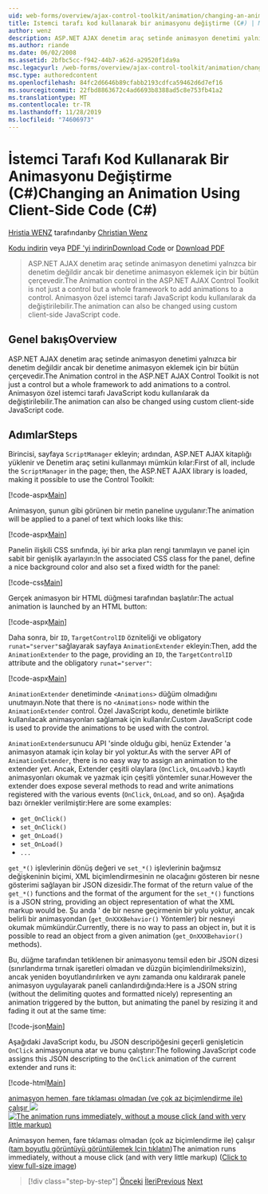 ```yaml
---
uid: web-forms/overview/ajax-control-toolkit/animation/changing-an-animation-using-client-side-code-cs
title: Istemci tarafı kod kullanarak bir animasyonu değiştirme (C#) | Microsoft Docs
author: wenz
description: ASP.NET AJAX denetim araç setinde animasyon denetimi yalnızca bir denetim değildir ancak bir denetime animasyon eklemek için bir bütün çerçevedir. Animasyon Ayrıca,...
ms.author: riande
ms.date: 06/02/2008
ms.assetid: 2bfbc5cc-f942-44b7-a62d-a29520f1da9a
msc.legacyurl: /web-forms/overview/ajax-control-toolkit/animation/changing-an-animation-using-client-side-code-cs
msc.type: authoredcontent
ms.openlocfilehash: 84fc2d6646b89cfabb2193cdfca59462d6d7ef16
ms.sourcegitcommit: 22fbd8863672c4ad6693b8388ad5c8e753fb41a2
ms.translationtype: MT
ms.contentlocale: tr-TR
ms.lasthandoff: 11/28/2019
ms.locfileid: "74606973"
---
```

# <a name="changing-an-animation-using-client-side-code-c"></a><span data-ttu-id="a72e4-104">İstemci Tarafı Kod Kullanarak Bir Animasyonu Değiştirme (C#)</span><span class="sxs-lookup"><span data-stu-id="a72e4-104">Changing an Animation Using Client-Side Code (C#)</span></span>

<span data-ttu-id="a72e4-105">[Hristia WENZ](https://github.com/wenz) tarafından</span><span class="sxs-lookup"><span data-stu-id="a72e4-105">by [Christian Wenz](https://github.com/wenz)</span></span>

<span data-ttu-id="a72e4-106">[Kodu indirin](https://download.microsoft.com/download/f/9/a/f9a26acd-8df4-4484-8a18-199e4598f411/Animation11.cs.zip) veya [PDF 'yi indirin](https://download.microsoft.com/download/6/7/1/6718d452-ff89-4d3f-a90e-c74ec2d636a3/animation11CS.pdf)</span><span class="sxs-lookup"><span data-stu-id="a72e4-106">[Download Code](https://download.microsoft.com/download/f/9/a/f9a26acd-8df4-4484-8a18-199e4598f411/Animation11.cs.zip) or [Download PDF](https://download.microsoft.com/download/6/7/1/6718d452-ff89-4d3f-a90e-c74ec2d636a3/animation11CS.pdf)</span></span>

> <span data-ttu-id="a72e4-107">ASP.NET AJAX denetim araç setinde animasyon denetimi yalnızca bir denetim değildir ancak bir denetime animasyon eklemek için bir bütün çerçevedir.</span><span class="sxs-lookup"><span data-stu-id="a72e4-107">The Animation control in the ASP.NET AJAX Control Toolkit is not just a control but a whole framework to add animations to a control.</span></span> <span data-ttu-id="a72e4-108">Animasyon özel istemci tarafı JavaScript kodu kullanılarak da değiştirilebilir.</span><span class="sxs-lookup"><span data-stu-id="a72e4-108">The animation can also be changed using custom client-side JavaScript code.</span></span>

## <a name="overview"></a><span data-ttu-id="a72e4-109">Genel bakış</span><span class="sxs-lookup"><span data-stu-id="a72e4-109">Overview</span></span>

<span data-ttu-id="a72e4-110">ASP.NET AJAX denetim araç setinde animasyon denetimi yalnızca bir denetim değildir ancak bir denetime animasyon eklemek için bir bütün çerçevedir.</span><span class="sxs-lookup"><span data-stu-id="a72e4-110">The Animation control in the ASP.NET AJAX Control Toolkit is not just a control but a whole framework to add animations to a control.</span></span> <span data-ttu-id="a72e4-111">Animasyon özel istemci tarafı JavaScript kodu kullanılarak da değiştirilebilir.</span><span class="sxs-lookup"><span data-stu-id="a72e4-111">The animation can also be changed using custom client-side JavaScript code.</span></span>

## <a name="steps"></a><span data-ttu-id="a72e4-112">Adımlar</span><span class="sxs-lookup"><span data-stu-id="a72e4-112">Steps</span></span>

<span data-ttu-id="a72e4-113">Birincisi, sayfaya `ScriptManager` ekleyin; ardından, ASP.NET AJAX kitaplığı yüklenir ve Denetim araç setini kullanmayı mümkün kılar:</span><span class="sxs-lookup"><span data-stu-id="a72e4-113">First of all, include the `ScriptManager` in the page; then, the ASP.NET AJAX library is loaded, making it possible to use the Control Toolkit:</span></span>

[!code-aspx[Main](changing-an-animation-using-client-side-code-cs/samples/sample1.aspx)]

<span data-ttu-id="a72e4-114">Animasyon, şunun gibi görünen bir metin paneline uygulanır:</span><span class="sxs-lookup"><span data-stu-id="a72e4-114">The animation will be applied to a panel of text which looks like this:</span></span>

[!code-aspx[Main](changing-an-animation-using-client-side-code-cs/samples/sample2.aspx)]

<span data-ttu-id="a72e4-115">Panelin ilişkili CSS sınıfında, iyi bir arka plan rengi tanımlayın ve panel için sabit bir genişlik ayarlayın:</span><span class="sxs-lookup"><span data-stu-id="a72e4-115">In the associated CSS class for the panel, define a nice background color and also set a fixed width for the panel:</span></span>

[!code-css[Main](changing-an-animation-using-client-side-code-cs/samples/sample3.css)]

<span data-ttu-id="a72e4-116">Gerçek animasyon bir HTML düğmesi tarafından başlatılır:</span><span class="sxs-lookup"><span data-stu-id="a72e4-116">The actual animation is launched by an HTML button:</span></span>

[!code-aspx[Main](changing-an-animation-using-client-side-code-cs/samples/sample4.aspx)]

<span data-ttu-id="a72e4-117">Daha sonra, bir `ID`, `TargetControlID` özniteliği ve obligatory `runat="server"`sağlayarak sayfaya `AnimationExtender` ekleyin:</span><span class="sxs-lookup"><span data-stu-id="a72e4-117">Then, add the `AnimationExtender` to the page, providing an `ID`, the `TargetControlID` attribute and the obligatory `runat="server"`:</span></span>

[!code-aspx[Main](changing-an-animation-using-client-side-code-cs/samples/sample5.aspx)]

<span data-ttu-id="a72e4-118">`AnimationExtender` denetiminde `<Animations>` düğüm olmadığını unutmayın.</span><span class="sxs-lookup"><span data-stu-id="a72e4-118">Note that there is no `<Animations>` node within the `AnimationExtender` control.</span></span> <span data-ttu-id="a72e4-119">Özel JavaScript kodu, denetimle birlikte kullanılacak animasyonları sağlamak için kullanılır.</span><span class="sxs-lookup"><span data-stu-id="a72e4-119">Custom JavaScript code is used to provide the animations to be used with the control.</span></span>

<span data-ttu-id="a72e4-120">`AnimationExtender`sunucu API 'sinde olduğu gibi, henüz Extender 'a animasyon atamak için kolay bir yol yoktur.</span><span class="sxs-lookup"><span data-stu-id="a72e4-120">As with the server API of `AnimationExtender`, there is no easy way to assign an animation to the extender yet.</span></span> <span data-ttu-id="a72e4-121">Ancak, Extender çeşitli olaylara (`OnClick`, `OnLoad`vb.) kayıtlı animasyonları okumak ve yazmak için çeşitli yöntemler sunar.</span><span class="sxs-lookup"><span data-stu-id="a72e4-121">However the extender does expose several methods to read and write animations registered with the various events (`OnClick`, `OnLoad`, and so on).</span></span> <span data-ttu-id="a72e4-122">Aşağıda bazı örnekler verilmiştir:</span><span class="sxs-lookup"><span data-stu-id="a72e4-122">Here are some examples:</span></span>

- `get_OnClick()`
- `set_OnClick()`
- `get_OnLoad()`
- `set_OnLoad()`
- `...`

<span data-ttu-id="a72e4-123">`get_*()` işlevlerinin dönüş değeri ve `set_*()` işlevlerinin bağımsız değişkeninin biçimi, XML biçimlendirmesinin ne olacağını gösteren bir nesne gösterimi sağlayan bir JSON dizesidir.</span><span class="sxs-lookup"><span data-stu-id="a72e4-123">The format of the return value of the `get_*()` functions and the format of the argument for the `set_*()` functions is a JSON string, providing an object representation of what the XML markup would be.</span></span> <span data-ttu-id="a72e4-124">Şu anda ' de bir nesne geçirmenin bir yolu yoktur, ancak belirli bir animasyondan (`get_OnXXXBehavior()` Yöntemler) bir nesneyi okumak mümkündür.</span><span class="sxs-lookup"><span data-stu-id="a72e4-124">Currently, there is no way to pass an object in, but it is possible to read an object from a given animation (`get_OnXXXBehavior()` methods).</span></span>

<span data-ttu-id="a72e4-125">Bu, düğme tarafından tetiklenen bir animasyonu temsil eden bir JSON dizesi (sınırlandırma tırnak işaretleri olmadan ve düzgün biçimlendirilmeksizin), ancak yeniden boyutlandırılırken ve aynı zamanda onu kaldırarak panele animasyon uygulayarak paneli canlandırdığında:</span><span class="sxs-lookup"><span data-stu-id="a72e4-125">Here is a JSON string (without the delimiting quotes and formatted nicely) representing an animation triggered by the button, but animating the panel by resizing it and fading it out at the same time:</span></span>

[!code-json[Main](changing-an-animation-using-client-side-code-cs/samples/sample6.json)]

<span data-ttu-id="a72e4-126">Aşağıdaki JavaScript kodu, bu JSON descripöğesini geçerli genişleticin `OnClick` animasyonuna atar ve bunu çalıştırır:</span><span class="sxs-lookup"><span data-stu-id="a72e4-126">The following JavaScript code assigns this JSON descripting to the `OnClick` animation of the current extender and runs it:</span></span>

[!code-html[Main](changing-an-animation-using-client-side-code-cs/samples/sample7.html)]

<span data-ttu-id="a72e4-127">[animasyon hemen, fare tıklaması olmadan (ve çok az biçimlendirme ile) çalışır ![](changing-an-animation-using-client-side-code-cs/_static/image2.png)](changing-an-animation-using-client-side-code-cs/_static/image1.png)</span><span class="sxs-lookup"><span data-stu-id="a72e4-127">[![The animation runs immediately, without a mouse click (and with very little markup)](changing-an-animation-using-client-side-code-cs/_static/image2.png)](changing-an-animation-using-client-side-code-cs/_static/image1.png)</span></span>

<span data-ttu-id="a72e4-128">Animasyon hemen, fare tıklaması olmadan (çok az biçimlendirme ile) çalışır ([tam boyutlu görüntüyü görüntülemek Için tıklatın](changing-an-animation-using-client-side-code-cs/_static/image3.png))</span><span class="sxs-lookup"><span data-stu-id="a72e4-128">The animation runs immediately, without a mouse click (and with very little markup) ([Click to view full-size image](changing-an-animation-using-client-side-code-cs/_static/image3.png))</span></span>

> [!div class="step-by-step"]
> <span data-ttu-id="a72e4-129">[Önceki](executing-animations-using-client-side-code-cs.md)
> [İleri](animating-an-updatepanel-control-cs.md)</span><span class="sxs-lookup"><span data-stu-id="a72e4-129">[Previous](executing-animations-using-client-side-code-cs.md)
[Next](animating-an-updatepanel-control-cs.md)</span></span>
